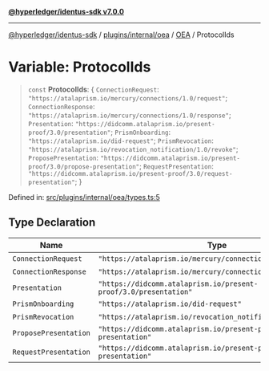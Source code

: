 [**@hyperledger/identus-sdk v7.0.0**](../../../../../../README.md)

***

[@hyperledger/identus-sdk](../../../../../../README.md) / [plugins/internal/oea](../../../README.md) / [OEA](../README.md) / ProtocolIds

# Variable: ProtocolIds

> `const` **ProtocolIds**: \{ `ConnectionRequest`: `"https://atalaprism.io/mercury/connections/1.0/request"`; `ConnectionResponse`: `"https://atalaprism.io/mercury/connections/1.0/response"`; `Presentation`: `"https://didcomm.atalaprism.io/present-proof/3.0/presentation"`; `PrismOnboarding`: `"https://atalaprism.io/did-request"`; `PrismRevocation`: `"https://atalaprism.io/revocation_notification/1.0/revoke"`; `ProposePresentation`: `"https://didcomm.atalaprism.io/present-proof/3.0/propose-presentation"`; `RequestPresentation`: `"https://didcomm.atalaprism.io/present-proof/3.0/request-presentation"`; \}

Defined in: [src/plugins/internal/oea/types.ts:5](https://github.com/hyperledger/identus-edge-agent-sdk-ts/blob/96423ee84b124a31ce63036d9d623d1cb73a13c2/src/plugins/internal/oea/types.ts#L5)

## Type Declaration

| Name | Type | Default value | Defined in |
| ------ | ------ | ------ | ------ |
| <a id="connectionrequest"></a> `ConnectionRequest` | `"https://atalaprism.io/mercury/connections/1.0/request"` | `"https://atalaprism.io/mercury/connections/1.0/request"` | [src/plugins/internal/oea/types.ts:6](https://github.com/hyperledger/identus-edge-agent-sdk-ts/blob/96423ee84b124a31ce63036d9d623d1cb73a13c2/src/plugins/internal/oea/types.ts#L6) |
| <a id="connectionresponse"></a> `ConnectionResponse` | `"https://atalaprism.io/mercury/connections/1.0/response"` | `"https://atalaprism.io/mercury/connections/1.0/response"` | [src/plugins/internal/oea/types.ts:7](https://github.com/hyperledger/identus-edge-agent-sdk-ts/blob/96423ee84b124a31ce63036d9d623d1cb73a13c2/src/plugins/internal/oea/types.ts#L7) |
| <a id="presentation"></a> `Presentation` | `"https://didcomm.atalaprism.io/present-proof/3.0/presentation"` | `"https://didcomm.atalaprism.io/present-proof/3.0/presentation"` | [src/plugins/internal/oea/types.ts:10](https://github.com/hyperledger/identus-edge-agent-sdk-ts/blob/96423ee84b124a31ce63036d9d623d1cb73a13c2/src/plugins/internal/oea/types.ts#L10) |
| <a id="prismonboarding"></a> `PrismOnboarding` | `"https://atalaprism.io/did-request"` | `"https://atalaprism.io/did-request"` | [src/plugins/internal/oea/types.ts:11](https://github.com/hyperledger/identus-edge-agent-sdk-ts/blob/96423ee84b124a31ce63036d9d623d1cb73a13c2/src/plugins/internal/oea/types.ts#L11) |
| <a id="prismrevocation"></a> `PrismRevocation` | `"https://atalaprism.io/revocation_notification/1.0/revoke"` | `"https://atalaprism.io/revocation_notification/1.0/revoke"` | [src/plugins/internal/oea/types.ts:12](https://github.com/hyperledger/identus-edge-agent-sdk-ts/blob/96423ee84b124a31ce63036d9d623d1cb73a13c2/src/plugins/internal/oea/types.ts#L12) |
| <a id="proposepresentation"></a> `ProposePresentation` | `"https://didcomm.atalaprism.io/present-proof/3.0/propose-presentation"` | `"https://didcomm.atalaprism.io/present-proof/3.0/propose-presentation"` | [src/plugins/internal/oea/types.ts:8](https://github.com/hyperledger/identus-edge-agent-sdk-ts/blob/96423ee84b124a31ce63036d9d623d1cb73a13c2/src/plugins/internal/oea/types.ts#L8) |
| <a id="requestpresentation"></a> `RequestPresentation` | `"https://didcomm.atalaprism.io/present-proof/3.0/request-presentation"` | `"https://didcomm.atalaprism.io/present-proof/3.0/request-presentation"` | [src/plugins/internal/oea/types.ts:9](https://github.com/hyperledger/identus-edge-agent-sdk-ts/blob/96423ee84b124a31ce63036d9d623d1cb73a13c2/src/plugins/internal/oea/types.ts#L9) |
